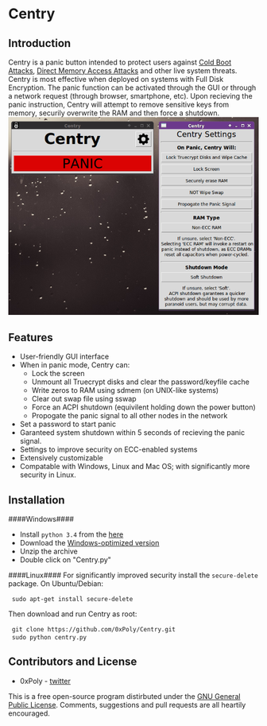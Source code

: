 Centry
======
## Introduction ##
Centry is a panic button intended to protect users against [Cold Boot Attacks](http://www1.cs.fau.de/filepool/projects/coldboot/fares_coldboot.pdf), [Direct Memory Access Attacks](http://www.breaknenter.org/projects/inception/) and other live system threats. Centry is most effective when deployed on systems with Full Disk Encryption. The panic function can be activated through the GUI or through a network request (through browser, smartphone, etc). Upon recieving the panic instruction, Centry will attempt to remove sensitive keys from memory, securily overwrite the RAM and then force a shutdown.
![screenshot](/screenshot.png)
## Features ##
* User-friendly GUI interface
* When in panic mode, Centry can:
  * Lock the screen
  * Unmount all Truecrypt disks and clear the password/keyfile cache
  * Write zeros to RAM using sdmem (on UNIX-like systems)
  * Clear out swap file using sswap
  * Force an ACPI shutdown (equivilent holding down the power button)
  * Propogate the panic signal to all other nodes in the network
* Set a password to start panic
* Garanteed system shutdown within 5 seconds of recieving the panic signal.
* Settings to improve security on ECC-enabled systems
* Extensively customizable
* Compatable with Windows, Linux and Mac OS; with significantly more security in Linux.

## Installation ##
####Windows####
* Install `python 3.4` from the [here](https://www.python.org/ftp/python/3.4.1/python-3.4.1.msi)
* Download the [Windows-optimized version](http://darkdepths.net/centry-windows.zip)
* Unzip the archive
* Double click on "Centry.py"

####Linux####
For significantly improved security install the `secure-delete` package. On Ubuntu/Debian:

     sudo apt-get install secure-delete

Then download and run Centry as root:

     git clone https://github.com/0xPoly/Centry.git
     sudo python centry.py

## Contributors and License ##
- 0xPoly - [twitter](https://twitter.com/0xPoly)

This is a free open-source program distirbuted under the [GNU General Public License](/LICENSE). Comments, suggestions and pull requests are all heartily encouraged.
